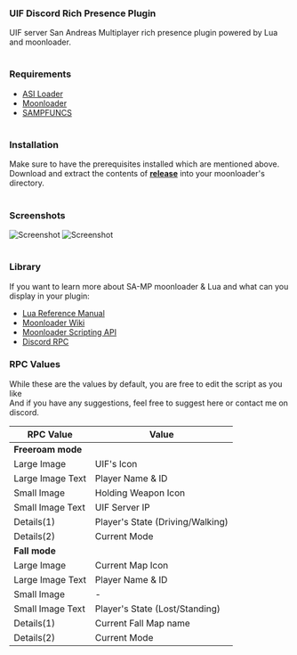 ### UIF Discord Rich Presence Plugin
UIF server San Andreas Multiplayer rich presence plugin powered by Lua and moonloader.
#
### Requirements
- [ASI Loader](https://www.gtagarage.com/mods/show.php?id=21709)
- [Moonloader](https://gtaforums.com/topic/890987-moonloader/)
- [SAMPFUNCS](https://libertycity.net/files/gta-san-andreas/151974-sampfuncs-v.-5.4.1.-final.html)
#
### Installation
Make sure to have the prerequisites installed which are mentioned above.<br>
Download and extract the contents of <b>[release](https://github.com/renisal/uif-discord-plugin/releases/download/stable/release.zip)</b> into your moonloader's directory.
#
### Screenshots
![Screenshot](https://i.imgur.com/6D2B5Eu.png) ![Screenshot](https://i.imgur.com/89CpqgK.png)
#
### Library

If you want to learn more about SA-MP moonloader & Lua and what can you display in your plugin:<br>
- [Lua Reference Manual](https://www.lua.org/manual/5.4/)
- [Moonloader Wiki](https://wiki.blast.hk/)
- [Moonloader Scripting API](https://wiki.blast.hk/moonloader/scripting-api)
- [Discord RPC](https://github.com/discord/discord-rpc)


### RPC Values

While these are the values by default, you are free to edit the script as you like<br>
And if you have any suggestions, feel free to suggest here or contact me on discord.

| RPC Value | Value |
| ------------- | ------------- |
| **Freeroam mode**  |
| Large Image  | UIF's Icon  |
| Large Image Text  | Player Name & ID  |
| Small Image  | Holding Weapon Icon  |
| Small Image Text  | UIF Server IP  |
| Details(1)  | Player's State (Driving/Walking)  |
| Details(2)  | Current Mode  |
| **Fall mode** |
| Large Image  | Current Map Icon  |
| Large Image Text  | Player Name & ID  |
| Small Image  | -  |
| Small Image Text  | Player's State (Lost/Standing)  |
| Details(1)  | Current Fall Map name  |
| Details(2)  | Current Mode |

